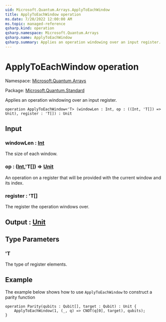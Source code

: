 ```yaml
---
uid: Microsoft.Quantum.Arrays.ApplyToEachWindow
title: ApplyToEachWindow operation
ms.date: 7/20/2022 12:00:00 AM
ms.topic: managed-reference
qsharp.kind: operation
qsharp.namespace: Microsoft.Quantum.Arrays
qsharp.name: ApplyToEachWindow
qsharp.summary: Applies an operation windowing over an input register.
---
```


# ApplyToEachWindow operation

Namespace: [Microsoft.Quantum.Arrays](xref:Microsoft.Quantum.Arrays)

Package: [Microsoft.Quantum.Standard](https://nuget.org/packages/Microsoft.Quantum.Standard)


Applies an operation windowing over an input register.

```qsharp
operation ApplyToEachWindow<'T> (windowLen : Int, op : ((Int, 'T[]) => Unit), register : 'T[]) : Unit
```


## Input

### windowLen : [Int](xref:microsoft.quantum.qsharp.valueliterals#int-literals)

The size of each window.


### op : ([Int](xref:microsoft.quantum.qsharp.valueliterals#int-literals),'T[]) => [Unit](xref:microsoft.quantum.qsharp.valueliterals#unit-literal) 

An operation on a register that will be provided with the current window and its index.


### register : 'T[]

The register the operation windows over.



## Output : [Unit](xref:microsoft.quantum.qsharp.valueliterals#unit-literal)



## Type Parameters

### 'T

The type of register elements.

## Example

The example below shows how to use `ApplyToEachWindow` to construct a parity function```qsharpoperation Parity(qubits : Qubit[], target : Qubit) : Unit {    ApplyToEachWindow(1, (_, q) => CNOT(q[0], target), qubits);}```